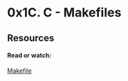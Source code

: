 # 0x1C. C - Makefiles

## Resources
#### Read or watch:

[Makefile](https://www.gnu.org/software/make/manual/make.html#Overview)
